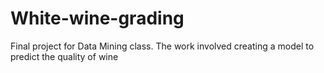 # White-wine-grading
Final project for Data Mining class. The work involved creating a model to predict the quality of wine
